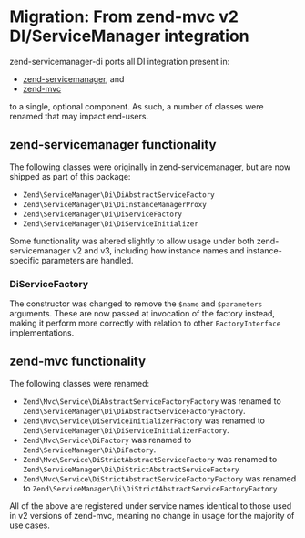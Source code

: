 # Migration: From zend-mvc v2 DI/ServiceManager integration

zend-servicemanager-di ports all DI integration present in:

- [zend-servicemanager](https://docs.zendframework.com/zend-servicemanager), and
- [zend-mvc](https://docs.zendframework.com/zend-mvc)

to a single, optional component. As such, a number of classes were renamed that
may impact end-users.

## zend-servicemanager functionality

The following classes were originally in zend-servicemanager, but are now
shipped as part of this package:

- `Zend\ServiceManager\Di\DiAbstractServiceFactory`
- `Zend\ServiceManager\Di\DiInstanceManagerProxy`
- `Zend\ServiceManager\Di\DiServiceFactory`
- `Zend\ServiceManager\Di\DiServiceInitializer`

Some functionality was altered slightly to allow usage under both
zend-servicemanager v2 and v3, including how instance names and
instance-specific parameters are handled.

### DiServiceFactory

The constructor was changed to remove the `$name` and `$parameters` arguments.
These are now passed at invocation of the factory instead, making it perform
more correctly with relation to other `FactoryInterface` implementations.

## zend-mvc functionality

The following classes were renamed:

- `Zend\Mvc\Service\DiAbstractServiceFactoryFactory` was renamed to
  `Zend\ServiceManager\Di\DiAbstractServiceFactoryFactory`.
- `Zend\Mvc\Service\DiServiceInitializerFactory` was renamed to
  `Zend\ServiceManager\Di\DiServiceInitializerFactory`.
- `Zend\Mvc\Service\DiFactory` was renamed to
  `Zend\ServiceManager\Di\DiFactory`.
- `Zend\Mvc\Service\DiStrictAbstractServiceFactory` was renamed to
  `Zend\ServiceManager\Di\DiStrictAbstractServiceFactory`
- `Zend\Mvc\Service\DiStrictAbstractServiceFactoryFactory` was renamed to
  `Zend\ServiceManager\Di\DiStrictAbstractServiceFactoryFactory`

All of the above are registered under service names identical to those used in
v2 versions of zend-mvc, meaning no change in usage for the majority of use
cases.
